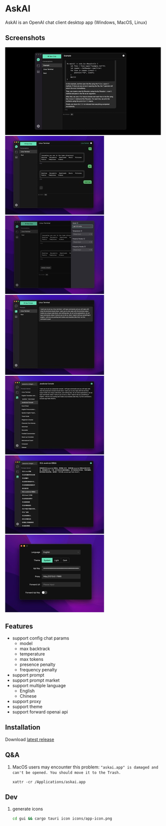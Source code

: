 # AskAI

AskAI is an OpenAI chat client desktop app (Windows, MacOS, Linux)

## Screenshots

![](./assets/live.gif)
![](./assets/chat.jpeg)
![](./assets/chat-config.jpeg)
![](./assets/prompt.jpeg)
![](./assets/prompt-market.jpeg)
![](./assets/prompt-market2.jpeg)
![](./assets/settings.jpeg)

## Features

- support config chat params
    - model
    - max backtrack
    - temperature
    - max tokens
    - presence penalty
    - frequency penalty
- support prompt
- support prompt market
- support multiple language
    - English
    - Chinese
- support proxy
- support theme
- support forward openai api

## Installation

Download [latest release](https://github.com/lisiur/askai/releases)

## Q&A
1.  MacOS users may encounter this problem: `"askai.app" is damaged and can't be opened. You should move it to the Trash.`

    ```shell
    xattr -cr /Applications/askai.app
    ```

## Dev

1. generate icons

    ```bash
    cd gui && cargo tauri icon icons/app-icon.png
    ```

